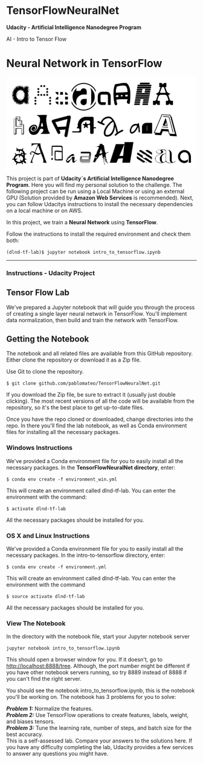 # TensorFlowNeuralNet
**Udacity - Artificial Intelligence Nanodegree Program**

AI - Intro to Tensor Flow

# Neural Network in TensorFlow

![ImageDataset](image/notmnist.png)

This project is part of **Udacity´s Artificial Intelligence Nanodegree Program**. Here you will find my personal solution to the challenge. The following project can be run using a Local Machine or using an external GPU (Solution provided by **Amazon Web Services** is recommended). Next, you can follow Udacitys instructions to install the necessary dependencies on a local machine or on AWS.

In this project, we train a **Neural Network** using **TensorFlow**.

Follow the instructions to install the required environment and check them both:

	(dlnd-tf-lab)$ jupyter notebook intro_to_tensorflow.ipynb
	
--------------------------------------------------------------------------------------------------------

### Instructions - Udacity Project

## Tensor Flow Lab

We've prepared a Jupyter notebook that will guide you through the process of creating a single layer neural network in TensorFlow. You'll implement data normalization, then build and train the network with TensorFlow.

## Getting the Notebook
The notebook and all related files are available from this GitHub repository. Either clone the repository or download it as a Zip file.

Use Git to clone the repository.

    $ git clone github.com/pablomateo/TensorFlowNeuralNet.git
    
If you download the Zip file, be sure to extract it (usually just double clicking). The most recent versions of all the code will be available from the repository, so it's the best place to get up-to-date files.

Once you have the repo cloned or downloaded, change directories into the repo. In there you'll find the lab notebook, as well as Conda environment files for installing all the necessary packages.

### Windows Instructions
We've provided a Conda environment file for you to easily install all the necessary packages. In the **TensorFlowNeuralNet directory**, enter:

    $ conda env create -f environment_win.yml
    
This will create an environment called dlnd-tf-lab. You can enter the environment with the command:

    $ activate dlnd-tf-lab
    
All the necessary packages should be installed for you.

### OS X and Linux Instructions

We've provided a Conda environment file for you to easily install all the necessary packages. In the intro-to-tensorflow directory, enter:

	$ conda env create -f environment.yml

This will create an environment called dlnd-tf-lab. You can enter the environment with the command

	$ source activate dlnd-tf-lab
	
All the necessary packages should be installed for you.

### View The Notebook
In the directory with the notebook file, start your Jupyter notebook server

	jupyter notebook intro_to_tensorflow.ipynb

This should open a browser window for you. If it doesn't, go to [http://localhost:8888/tree](http://localhost:8888/tree). Although, the port number might be different if you have other notebook servers running, so try 8889 instead of 8888 if you can't find the right server.

You should see the notebook intro_to_tensorflow.ipynb, this is the notebook you'll be working on. The notebook has 3 problems for you to solve:

***Problem 1:*** Normalize the features.  
***Problem 2:*** Use TensorFlow operations to create features, labels, weight, and biases tensors.  
***Problem 3:*** Tune the learning rate, number of steps, and batch size for the best accuracy.  
This is a self-assessed lab. Compare your answers to the solutions here. If you have any difficulty completing the lab, Udacity provides a few services to answer any questions you might have.
